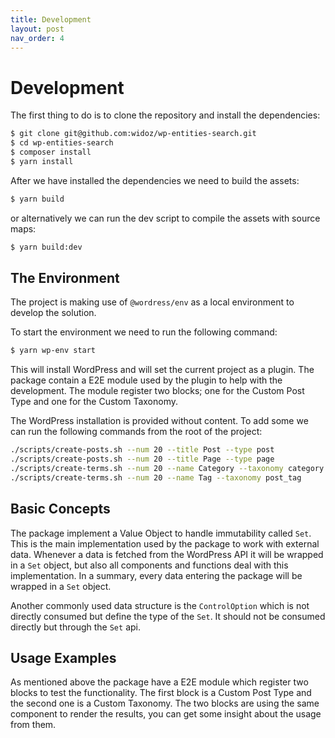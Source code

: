 ```yaml
---
title: Development
layout: post
nav_order: 4
---
```


# Development

The first thing to do is to clone the repository and install the dependencies:

```bash
$ git clone git@github.com:widoz/wp-entities-search.git
$ cd wp-entities-search
$ composer install
$ yarn install
```

After we have installed the dependencies we need to build the assets:

```bash
$ yarn build
```

or alternatively we can run the dev script to compile the assets with source maps:

```bash
$ yarn build:dev
```

## The Environment

The project is making use of `@wordress/env` as a local environment to develop the solution.

To start the environment we need to run the following command:

```bash
$ yarn wp-env start
```

This will install WordPress and will set the current project as a plugin. The package contain a E2E module used by the plugin to help with the development. The module register two blocks; one for the Custom Post Type and one for the Custom Taxonomy.

The WordPress installation is provided without content. To add some we can run the following commands from the root of the project:

```bash
./scripts/create-posts.sh --num 20 --title Post --type post
./scripts/create-posts.sh --num 20 --title Page --type page
./scripts/create-terms.sh --num 20 --name Category --taxonomy category
./scripts/create-terms.sh --num 20 --name Tag --taxonomy post_tag
```

## Basic Concepts

The package implement a Value Object to handle immutability called `Set`. This is the main implementation used by the package to work with external data. Whenever a data is fetched from the WordPress API it will be wrapped in a `Set` object, but also all components and functions deal with this implementation. In a summary, every data entering the package will be wrapped in a `Set` object.

Another commonly used data structure is the `ControlOption` which is not directly consumed but define the type of the `Set`. It should not be consumed directly but through the `Set` api.

## Usage Examples

As mentioned above the package have a E2E module which register two blocks to test the functionality. The first block is a Custom Post Type and the second one is a Custom Taxonomy. The two blocks are using the same component to render the results, you can get some insight about the usage from them.
